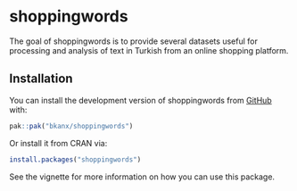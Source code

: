 
<!-- README.md is generated from README.Rmd. Please edit that file -->

# shoppingwords

<!-- badges: start -->

<!-- badges: end -->

The goal of shoppingwords is to provide several datasets useful for
processing and analysis of text in Turkish from an online shopping
platform.

## Installation

You can install the development version of shoppingwords from
[GitHub](https://github.com/bkanx/shoppingwords) with:

``` r
pak::pak("bkanx/shoppingwords")
```

Or install it from CRAN via:

``` r
install.packages("shoppingwords")
```

See the vignette for more information on how you can use this package.
